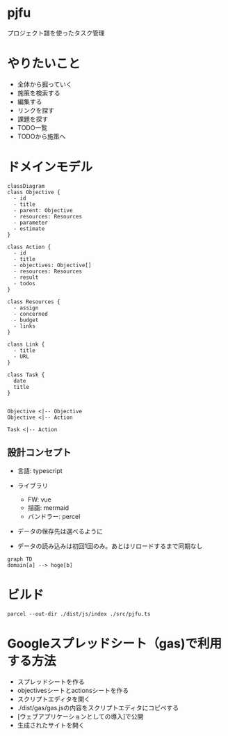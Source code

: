 # pjfu
プロジェクト譜を使ったタスク管理

# やりたいこと
- 全体から掘っていく
- 施策を検索する
- 編集する
- リンクを探す
- 課題を探す
- TODO一覧
- TODOから施策へ

# ドメインモデル
```mermaid
classDiagram
class Objective {
  - id
  - title
  - parent: Objective
  - resources: Resources
  - parameter
  - estimate
}

class Action {
  - id
  - title
  - objectives: Objective[]
  - resources: Resources
  - result 
  - todos
}

class Resources {
  - assign
  - concerned
  - budget
  - links
}

class Link {
  - title
  - URL
}

class Task {
  date
  title
}


Objective <|-- Objective
Objective <|-- Action

Task <|-- Action
```

## 設計コンセプト
- 言語: typescript
- ライブラリ
  - FW: vue
  - 描画: mermaid
  - バンドラー: percel

- データの保存先は選べるように
- データの読み込みは初回1回のみ。あとはリロードするまで同期なし

```mermaid
graph TD
domain[a] --> hoge[b]
```


# ビルド
```
parcel --out-dir ./dist/js/index ./src/pjfu.ts
```

# Googleスプレッドシート（gas)で利用する方法
- スプレッドシートを作る
- objectivesシートとactionsシートを作る
- スクリプトエディタを開く
- ./dist/gas/gas.jsの内容をスクリプトエディタにコピペする
- [ウェブアプリケーションとしての導入]で公開
- 生成されたサイトを開く